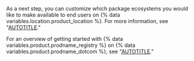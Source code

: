 As a next step, you can customize which package ecosystems you would like to make available to end users on {% data variables.location.product_location %}. For more information, see "[AUTOTITLE](/admin/packages/configuring-package-ecosystem-support-for-your-enterprise)."

For an overview of getting started with {% data variables.product.prodname_registry %} on {% data variables.product.prodname_dotcom %}, see "[AUTOTITLE](/admin/packages/getting-started-with-github-packages-for-your-enterprise)."
